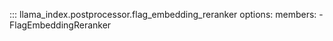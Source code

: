 ::: llama_index.postprocessor.flag_embedding_reranker
    options:
      members:
        - FlagEmbeddingReranker
